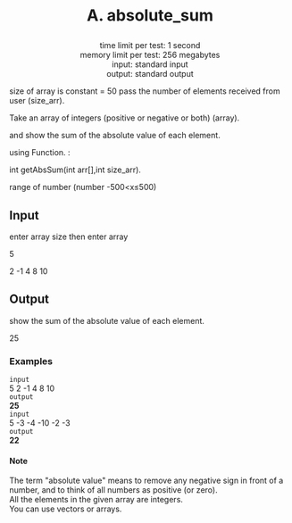 # <p align="center"> A. absolute_sum </p>

<p align="center">
  time limit per test: 1 second <br>
  memory limit per test: 256 megabytes <br>
input: standard input<br>
output: standard output
</p>

size of array is constant = 50
pass the number of elements received from user (size_arr).

Take an array of integers (positive or negative or both) (array).

and show the sum of the absolute value of each element.

using Function. :

int getAbsSum(int arr[],int size_arr).

range of number (number -500<x≤500)

## Input
enter array size then enter array

5

2 -1 4 8 10

## Output
show the sum of the absolute value of each element.

25

### Examples<br>
 ```input```<br>
5 2 -1 4 8 10 <br>
 ```output```<br>
**25** <br>
 ```input```<br>
5 -3 -4 -10 -2 -3 <br>
 ```output```<br>
**22** <br>

#### Note
The term "absolute value" means to remove any negative sign in front of a number, and to think of all numbers as positive (or zero). <br>
All the elements in the given array are integers. <br>
You can use vectors or arrays.
